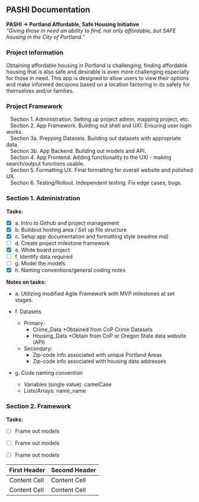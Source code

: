 ## PASHI Documentation ##
**PASHI -> Portland Affordable, Safe Housing Initiative**  
*"Giving those in need an ability to find, not only affordable, but SAFE housing in the City of Portland."*

### Project Information

Obtaining affordable housing in Portland is challenging; finding affordable housing that is also safe and desirable is even more challenging especially for those in need.  This app is designed to allow users to view their options and make informed decisions based on a location factoring in its safety for themselves and/or families.

### Project Framework

&ensp; Section 1.  Administration.  Setting up project admin, mapping project, etc.  
&ensp; Section 2.  App Framework.  Building out shell and UXI.  Ensuring user login works.    
&ensp; Section 3a.  Prepping Datasets.  Building out datasets with appropriate data.  
&ensp; Section 3b.  App Backend.  Building out models and API.    
&ensp; Section 4.  App Frontend.  Adding functionality to the UXI - making search/output functions usable.  
&ensp; Section 5.  Formatting UX.  Final formatting for overall website  and polished UX.  
&ensp; Section 6.  Testing/Rollout.  Independent testing. Fix edge cases, bugs.  

### Section 1. Administration

**Tasks:**

  - [x] a. Intro to Github and project management
  - [x] b. Buildout hosting area / Set up file structure
  - [x] c. Setup app documentation and formatting style (readme.md)
  - [ ] d. Create project milestone framework
  - [x] e. White board project
  - [ ] f. Identify data required
  - [ ] g. Model the models
  - [x] h. Naming conventions/general coding notes

**Notes on tasks:**

  - a. Utilizing modified Agile Framework with MVP milestones at set stages.  
  - f. Datasets
     - Primary:  
       - Crime_Data *Obtained from CoP Crime Datasets  
       - Housing_Data *Obtain from CoP or Oregon State data website (API)  
     - Secondary:    
       - Zip-code info associated with unique Portland Areas  
       - Zip-code info associated with housing data addresses  

  - g. Code naming convention  
     - Variables (single value):  camelCase  
     - Lists/Arrays:  name_name  

### Section 2. Framework

  **Tasks:**
   - [ ] Frame out models  
   - [ ] Frame out models  
   - [ ] Frame out models  



  | First Header  | Second Header |
  | ------------- | ------------- |
  | Content Cell  | Content Cell  |
  | Content Cell  | Content Cell  |
